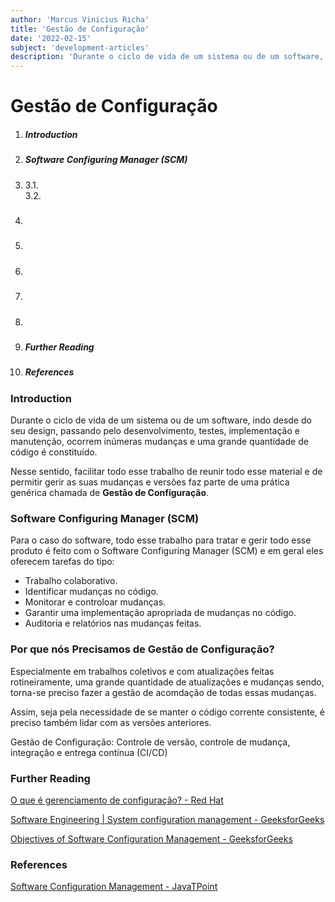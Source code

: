 ```yaml
---
author: 'Marcus Vinicius Richa'
title: 'Gestão de Configuração'
date: '2022-02-15'
subject: 'development-articles'
description: 'Durante o ciclo de vida de um sistema ou de um software, indo desde do seu design, passando pelo desenvolvimento, testes, implementação e manutenção, ocorrem inúmeras mudanças e uma grande quantidade de código é constituído. Nesse sentido, facilitar o trabalho de reunir todo esse material e de permitir gerir as suas mudanças e versões faz parte de uma prática genérica chamada de Gestão de Configuração.'
---
```


# Gestão de Configuração

1. ##### Introduction  
2. ##### Software Configuring Manager (SCM)
3. #####  
	3.1.	
	3.2.
4. ##### 
5. ##### 
6. ##### 
7. ##### 
8. ##### 
9. ##### Further Reading
10. ##### References

### Introduction

Durante o ciclo de vida de um sistema ou de um software, indo desde do seu design, passando pelo desenvolvimento, testes, implementação e manutenção, ocorrem inúmeras mudanças e uma grande quantidade de código é constituído.

Nesse sentido, facilitar todo esse trabalho de reunir todo esse material e de permitir gerir as suas mudanças e versões faz parte de uma prática genérica chamada de **Gestão de Configuração**.


### Software Configuring Manager (SCM)

Para o caso do software, todo esse trabalho para tratar e gerir todo esse produto é feito com o Software Configuring Manager (SCM) e em geral eles oferecem tarefas do tipo: 

- Trabalho colaborativo.
- Identificar mudanças no código.
- Monitorar e controloar mudanças.
- Garantir uma implementação apropriada de mudanças no código.
- Auditoria e relatórios nas mudanças feitas.


### Por que nós Precisamos de Gestão de Configuração?

Especialmente em trabalhos coletivos e com atualizações feitas rotineiramente, uma grande quantidade de atualizações e mudanças sendo, torna-se preciso fazer a gestão de acomdação de todas essas mudanças.

Assim, seja pela necessidade de se manter o código corrente consistente, é preciso também lidar com as versões anteriores.


  
	
	
	
	

Gestão de Configuração: Controle de versão, controle de mudança, integração e entrega contínua (CI/CD)

### Further Reading

[O que é gerenciamento de configuração? - Red Hat](https://www.redhat.com/pt-br/topics/automation/what-is-configuration-management)

[Software Engineering | System configuration management - GeeksforGeeks](https://www.geeksforgeeks.org/software-engineering-system-configuration-management/)

[Objectives of Software Configuration Management - GeeksforGeeks](https://www.geeksforgeeks.org/objectives-of-software-configuration-management/)


### References


[Software Configuration Management - JavaTPoint](https://www.javatpoint.com/software-configuration-management)

[]()

